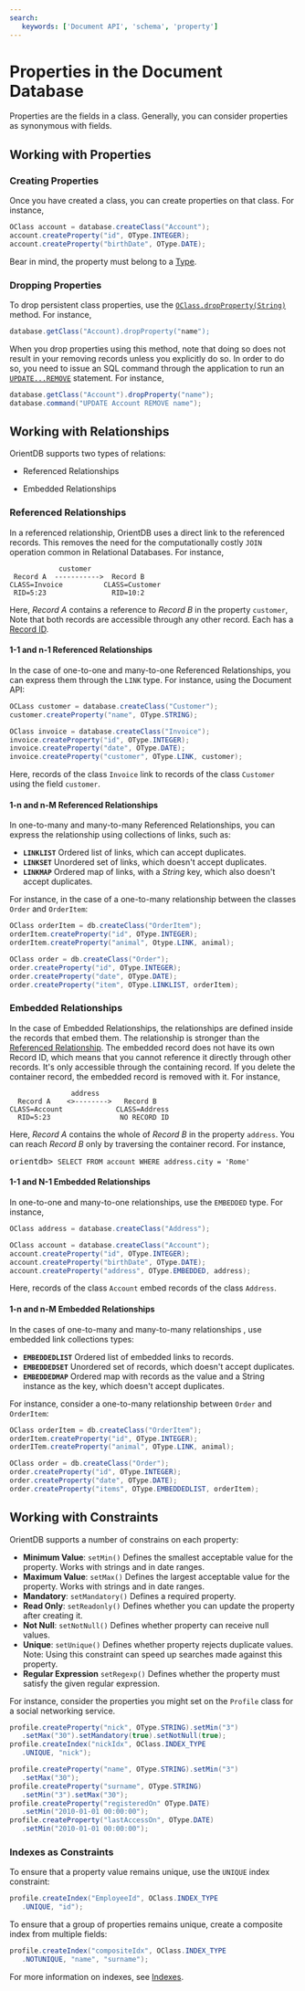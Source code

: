 ```yaml
---
search:
   keywords: ['Document API', 'schema', 'property']
---
```


# Properties in the Document Database

Properties are the fields in a class.  Generally, you can consider properties as synonymous with fields.

## Working with Properties

### Creating Properties

Once you have created a class, you can create properties on that class.  For instance,

```java
OClass account = database.createClass("Account");
account.createProperty("id", OType.INTEGER);
account.createProperty("birthDate", OType.DATE);
```

Bear in mind, the property must belong to a [Type](../general/Types.md).


### Dropping Properties

To drop persistent class properties, use the [`OClass.dropProperty(String)`](ref/OClass/dropProperty.md) method.  For instance,

```java
database.getClass("Account).dropProperty("name");
```

When you drop properties using this method, note that doing so does not result in your removing records unless you explicitly do so.  In order to do so, you need to issue an SQL command through the application to run an [`UPDATE...REMOVE`](../sql/SQL-Update.md) statement.  For instance,

```java
database.getClass("Account").dropProperty("name");
database.command("UPDATE Account REMOVE name");
```

## Working with Relationships

OrientDB supports two types of relations:

- Referenced Relationships

- Embedded Relationships

### Referenced Relationships

In a referenced relationship, OrientDB uses a direct link to the referenced records.  This removes the need for the computationally costly `JOIN` operation common in Relational Databases.  For instance,

```
            customer
 Record A  ----------->  Record B
CLASS=Invoice          CLASS=Customer
 RID=5:23                RID=10:2
```

Here, *Record A* contains a reference to *Record B* in the property `customer`,  Note that both records are accessible through any other record.  Each has a [Record ID](../datamodeling/Concepts.md#record-id).

#### 1-1 and n-1 Referenced Relationships

In the case of one-to-one and many-to-one Referenced Relationships, you can express them through the `LINK` type.  For instance, using the Document API:

```java
OCLass customer = database.createClass("Customer");
customer.createProperty("name", OType.STRING);

OClass invoice = database.createClass("Invoice");
invoice.createProperty("id", OType.INTEGER);
invoice.createProperty("date", OType.DATE);
invoice.createProperty("customer", OType.LINK, customer);
```

Here, records of the class `Invoice` link to records of the class `Customer` using the field `customer`.


#### 1-n and n-M Referenced Relationships

In one-to-many and many-to-many Referenced Relationships, you can express the relationship using collections of links, such as:

- **`LINKLIST`** Ordered list of links, which can accept duplicates.
- **`LINKSET`** Unordered set of links, which doesn't accept duplicates.
- **`LINKMAP`** Ordered map of links, with a *String* key, which also doesn't accept duplicates.

For instance, in the case of a one-to-many relationship between the classes `Order` and `OrderItem`:

```java
OClass orderItem = db.createClass("OrderItem");
orderItem.createProperty("id", OType.INTEGER);
orderItem.createProperty("animal", Otype.LINK, animal);

OClass order = db.createClass("Order");
order.createProperty("id", OType.INTEGER);
order.createProperty("date", OType.DATE);
order.createProperty("item", OType.LINKLIST, orderItem);

```



### Embedded Relationships

In the case of Embedded Relationships, the relationships are defined inside the records that embed them.  The relationship is stronger than the [Referenced Relationship](#referenced-relationships).  The embedded record does not have its own Record ID, which means that you cannot reference it directly through other records.  It's only accessible through the containing record.  If you delete the container record, the embedded record is removed with it.  For instance,

```
               address
  Record A    <>-------->   Record B
CLASS=Account             CLASS=Address
  RID=5:23                 NO RECORD ID
```


Here, *Record A* contains the whole of *Record B* in the property `address`.  You can reach *Record B* only by traversing the container record.  For instance,

<pre>
orientdb> <code class="lang-sql userinput">SELECT FROM account WHERE address.city = 'Rome'</code>
</pre>

#### 1-1 and N-1 Embedded Relationships

In one-to-one and many-to-one relationships, use the `EMBEDDED` type.  For instance,

```java
OClass address = database.createClass("Address");

OClass account = database.createClass("Account");
account.createProperty("id", OType.INTEGER);
account.createProperty("birthDate", OType.DATE);
account.createProperty("address", OType.EMBEDDED, address);
```

Here, records of the class `Account` embed records of the class `Address`.

#### 1-n and n-M Embedded Relationships

In the cases of one-to-many and many-to-many relationships , use embedded link collections types:

- **`EMBEDDEDLIST`** Ordered list of embedded links to records.
- **`EMBEDDEDSET`** Unordered set of records, which doesn't accept duplicates.
- **`EMBEDDEDMAP`** Ordered map with records as the value and a String instance as the key, which doesn't accept duplicates.

For instance, consider a one-to-many relationship between `Order` and `OrderItem`:

```java
OClass orderItem = db.createClass("OrderItem");
orderItem.createProperty("id", OType.INTEGER);
orderITem.createProperty("animal", OType.LINK, animal);

OClass order = db.createClass("Order");
order.createProperty("id", OType.INTEGER);
order.createProperty("date", OType.DATE);
order.createProperty("items", OType.EMBEDDEDLIST, orderItem);
```

## Working with Constraints

OrientDB supports a number of constrains on each property:

- **Minimum Value**: `setMin()` Defines the smallest acceptable value for the property.  Works with strings and in date ranges.
- **Maximum Value**: `setMax()` Defines the largest acceptable value for the property.  Works with strings and in date ranges.
- **Mandatory**: `setMandatory()` Defines a required property.
- **Read Only**: `setReadonly()` Defines whether you can update the property after creating it.
- **Not Null**: `setNotNull()` Defines whether property can receive null values.
- **Unique**: `setUnique()` Defines whether property rejects duplicate values.  Note: Using this constraint can speed up searches made against this property.
- **Regular Expression** `setRegexp()` Defines whether the property must satisfy the given regular expression.

For instance, consider the properties you might set on the `Profile` class for a social networking service.

```java
profile.createProperty("nick", OType.STRING).setMin("3")
   .setMax("30").setMandatory(true).setNotNull(true);
profile.createIndex("nickIdx", OClass.INDEX_TYPE
   .UNIQUE, "nick");

profile.createProperty("name", OType.STRING).setMin("3")
   .setMax("30");
profile.createProperty("surname", OType.STRING)
   .setMin("3").setMax("30");
profile.createProperty("registeredOn" OType.DATE)
   .setMin("2010-01-01 00:00:00");
profile.createProperty("lastAccessOn", OType.DATE)
   .setMin("2010-01-01 00:00:00");
```

### Indexes as Constraints


To ensure that a property value remains unique, use the `UNIQUE` index constraint:

```java
profile.createIndex("EmployeeId", OClass.INDEX_TYPE
   .UNIQUE, "id");
```

To ensure that a group of properties remains unique, create a composite index from multiple fields:

```java
profile.createIndex("compositeIdx", OClass.INDEX_TYPE
   .NOTUNIQUE, "name", "surname");
```

For more information on indexes, see [Indexes](../indexing/Indexes.md).

